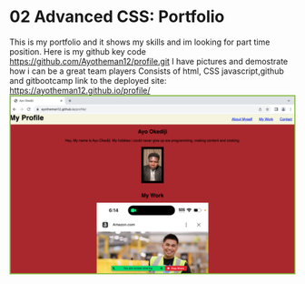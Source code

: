 # 02 Advanced CSS: Portfolio

 This is my portfolio and it shows my skills and im looking for part time position.
 Here is my github key code https://github.com/Ayotheman12/profile.git
 I have pictures and demostrate how i can be a great team players 
 Consists of html, CSS javascript,github and gitbootcamp
link to the deployed site: https://ayotheman12.github.io/profile/
![image](https://github.com/Ayotheman12/profile/blob/master/Assets/images/screenshot.png)
 